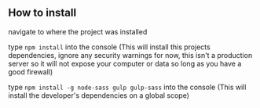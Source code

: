 ## How to install

navigate to where the project was installed

type `npm install` into the console (This will install this projects dependencies, ignore any security warnings for now, this isn't a production server so it will not expose your computer or data so long as you have a good firewall)

type `npm install -g node-sass gulp gulp-sass` into the console (This will install the developer's dependencies on a global scope)